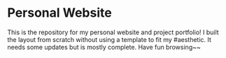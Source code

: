 ﻿# Personal Website

This is the repository for my personal website and project portfolio! I built the layout from scratch without using a template to fit my #aesthetic. It needs some updates but is mostly complete. Have fun browsing~~
